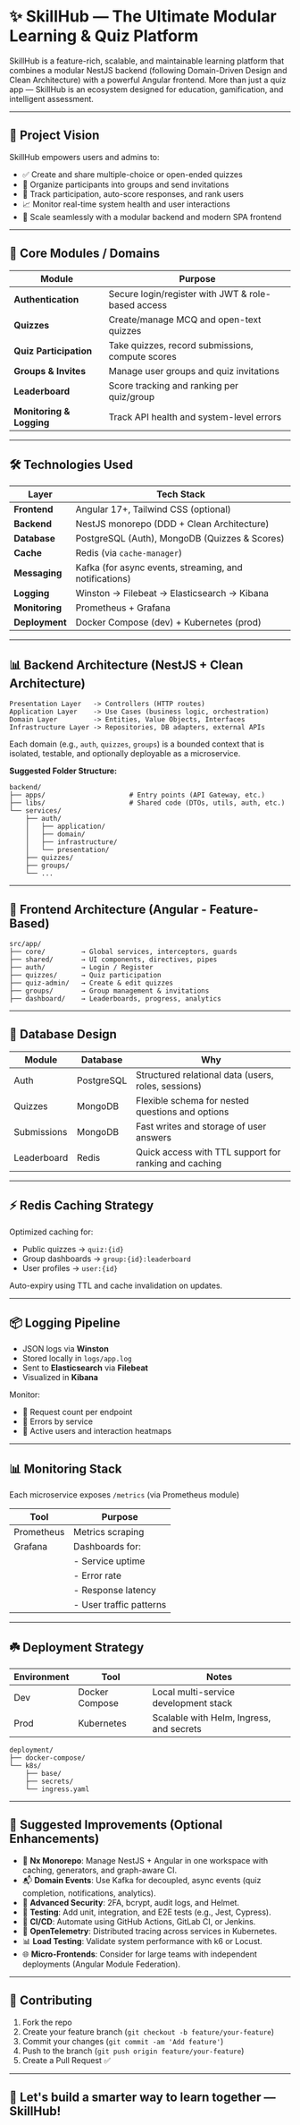 # ✨ SkillHub — The Ultimate Modular Learning & Quiz Platform

SkillHub is a feature-rich, scalable, and maintainable learning platform that combines a modular NestJS backend (following Domain-Driven Design and Clean Architecture) with a powerful Angular frontend. More than just a quiz app — SkillHub is an ecosystem designed for education, gamification, and intelligent assessment.

---

## 🚀 Project Vision

SkillHub empowers users and admins to:

- ✅ Create and share multiple-choice or open-ended quizzes
- 👥 Organize participants into groups and send invitations
- 🧠 Track participation, auto-score responses, and rank users
- 📈 Monitor real-time system health and user interactions
- 🧩 Scale seamlessly with a modular backend and modern SPA frontend

---

## 🏩 Core Modules / Domains

| Module                | Purpose                                                      |
|-----------------------|--------------------------------------------------------------|
| **Authentication**     | Secure login/register with JWT & role-based access          |
| **Quizzes**            | Create/manage MCQ and open-text quizzes                     |
| **Quiz Participation** | Take quizzes, record submissions, compute scores            |
| **Groups & Invites**   | Manage user groups and quiz invitations                     |
| **Leaderboard**        | Score tracking and ranking per quiz/group                   |
| **Monitoring & Logging** | Track API health and system-level errors                  |

---

## 🛠️ Technologies Used

| Layer       | Tech Stack                                                              |
|-------------|-------------------------------------------------------------------------|
| **Frontend**  | Angular 17+, Tailwind CSS (optional)                                   |
| **Backend**   | NestJS monorepo (DDD + Clean Architecture)                            |
| **Database**  | PostgreSQL (Auth), MongoDB (Quizzes & Scores)                         |
| **Cache**     | Redis (via `cache-manager`)                                            |
| **Messaging** | Kafka (for async events, streaming, and notifications)                |
| **Logging**   | Winston → Filebeat → Elasticsearch → Kibana                           |
| **Monitoring**| Prometheus + Grafana                                                   |
| **Deployment**| Docker Compose (dev) + Kubernetes (prod)                              |

---

## 📊 Backend Architecture (NestJS + Clean Architecture)

```
Presentation Layer   -> Controllers (HTTP routes)
Application Layer    -> Use Cases (business logic, orchestration)
Domain Layer         -> Entities, Value Objects, Interfaces
Infrastructure Layer -> Repositories, DB adapters, external APIs
```

Each domain (e.g., `auth`, `quizzes`, `groups`) is a bounded context that is isolated, testable, and optionally deployable as a microservice.

**Suggested Folder Structure:**

```
backend/
├── apps/                     # Entry points (API Gateway, etc.)
├── libs/                     # Shared code (DTOs, utils, auth, etc.)
└── services/
    ├── auth/
    │   ├── application/
    │   ├── domain/
    │   ├── infrastructure/
    │   └── presentation/
    ├── quizzes/
    ├── groups/
    └── ...
```

---

## 🎨 Frontend Architecture (Angular - Feature-Based)

```
src/app/
├── core/         → Global services, interceptors, guards
├── shared/       → UI components, directives, pipes
├── auth/         → Login / Register
├── quizzes/      → Quiz participation
├── quiz-admin/   → Create & edit quizzes
├── groups/       → Group management & invitations
├── dashboard/    → Leaderboards, progress, analytics
```

---

## 📃 Database Design

| Module       | Database   | Why                                                         |
|--------------|------------|-------------------------------------------------------------|
| Auth         | PostgreSQL | Structured relational data (users, roles, sessions)         |
| Quizzes      | MongoDB    | Flexible schema for nested questions and options            |
| Submissions  | MongoDB    | Fast writes and storage of user answers                     |
| Leaderboard  | Redis      | Quick access with TTL support for ranking and caching       |

---

## ⚡ Redis Caching Strategy

Optimized caching for:

- Public quizzes → `quiz:{id}`
- Group dashboards → `group:{id}:leaderboard`
- User profiles → `user:{id}`

Auto-expiry using TTL and cache invalidation on updates.

---

## 📦 Logging Pipeline

- JSON logs via **Winston**
- Stored locally in `logs/app.log`
- Sent to **Elasticsearch** via **Filebeat**
- Visualized in **Kibana**

Monitor:

- 🔄 Request count per endpoint
- 🚨 Errors by service
- 🧍 Active users and interaction heatmaps

---

## 📊 Monitoring Stack

Each microservice exposes `/metrics` (via Prometheus module)

| Tool        | Purpose                        |
|-------------|--------------------------------|
| Prometheus  | Metrics scraping               |
| Grafana     | Dashboards for:                |
|             | - Service uptime               |
|             | - Error rate                   |
|             | - Response latency             |
|             | - User traffic patterns        |

---

## ☘️ Deployment Strategy

| Environment | Tool            | Notes                                      |
|-------------|------------------|--------------------------------------------|
| Dev         | Docker Compose   | Local multi-service development stack      |
| Prod        | Kubernetes       | Scalable with Helm, Ingress, and secrets   |

```
deployment/
├── docker-compose/
└── k8s/
    ├── base/
    ├── secrets/
    └── ingress.yaml
```

---

## 🔧 Suggested Improvements (Optional Enhancements)

- 🧠 **Nx Monorepo**: Manage NestJS + Angular in one workspace with caching, generators, and graph-aware CI.
- 📬 **Domain Events**: Use Kafka for decoupled, async events (quiz completion, notifications, analytics).
- 🔐 **Advanced Security**: 2FA, bcrypt, audit logs, and Helmet.
- 🧪 **Testing**: Add unit, integration, and E2E tests (e.g., Jest, Cypress).
- 🚀 **CI/CD**: Automate using GitHub Actions, GitLab CI, or Jenkins.
- 📡 **OpenTelemetry**: Distributed tracing across services in Kubernetes.
- 📊 **Load Testing**: Validate system performance with k6 or Locust.
- 🌐 **Micro-Frontends**: Consider for large teams with independent deployments (Angular Module Federation).

---

## 🤝 Contributing

1. Fork the repo
2. Create your feature branch (`git checkout -b feature/your-feature`)
3. Commit your changes (`git commit -am 'Add feature'`)
4. Push to the branch (`git push origin feature/your-feature`)
5. Create a Pull Request ✅

---

## 🧠 Let's build a smarter way to learn together — SkillHub!

